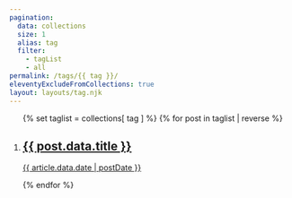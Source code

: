 ```yaml
---
pagination:
  data: collections
  size: 1
  alias: tag
  filter:
    - tagList
    - all
permalink: /tags/{{ tag }}/
eleventyExcludeFromCollections: true
layout: layouts/tag.njk
---
```

<ol>
{% set taglist = collections[ tag ] %}
{% for post in taglist | reverse %}
  <li class=" inline-block m-4 p-3 border border-primary">
    <a href="{{ post.url | url }}">
      <h2 class="text-xl">{{ post.data.title }}</h2>
      <p><span class=" text-gray-500">{{ article.data.date | postDate }}</span></p>
    </a>
  </li>
{% endfor %}
</ol>